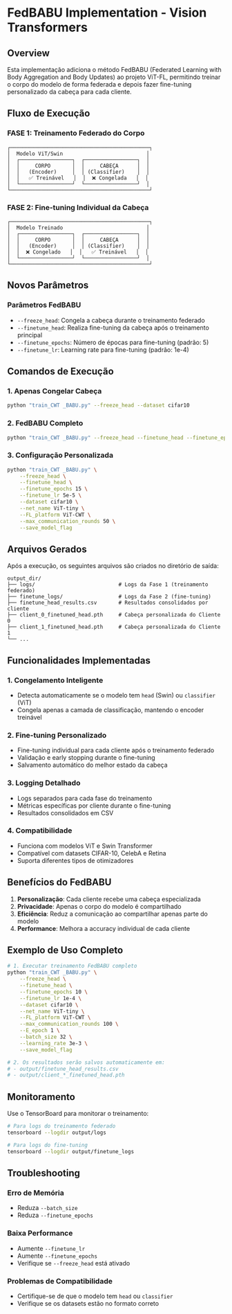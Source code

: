 # FedBABU Implementation - Vision Transformers

## Overview
Esta implementação adiciona o método FedBABU (Federated Learning with Body Aggregation and Body Updates) ao projeto ViT-FL, permitindo treinar o corpo do modelo de forma federada e depois fazer fine-tuning personalizado da cabeça para cada cliente.

## Fluxo de Execução

### FASE 1: Treinamento Federado do Corpo
```
┌─────────────────────────────────────────────┐
│  Modelo ViT/Swin                           │
│  ┌─────────────────┐  ┌─────────────────┐  │
│  │     CORPO       │  │     CABEÇA      │  │
│  │   (Encoder)     │  │ (Classifier)    │  │
│  │   ✅ Treinável   │  │  ❌ Congelada   │  │
│  └─────────────────┘  └─────────────────┘  │
└─────────────────────────────────────────────┘
```

### FASE 2: Fine-tuning Individual da Cabeça
```
┌─────────────────────────────────────────────┐
│  Modelo Treinado                           │
│  ┌─────────────────┐  ┌─────────────────┐  │
│  │     CORPO       │  │     CABEÇA      │  │
│  │   (Encoder)     │  │ (Classifier)    │  │
│  │  ❌ Congelado   │  │   ✅ Treinável   │  │
│  └─────────────────┘  └─────────────────┘  │
└─────────────────────────────────────────────┘
```

## Novos Parâmetros

### Parâmetros FedBABU
- `--freeze_head`: Congela a cabeça durante o treinamento federado
- `--finetune_head`: Realiza fine-tuning da cabeça após o treinamento principal
- `--finetune_epochs`: Número de épocas para fine-tuning (padrão: 5)
- `--finetune_lr`: Learning rate para fine-tuning (padrão: 1e-4)

## Comandos de Execução

### 1. Apenas Congelar Cabeça
```bash
python "train_CWT _BABU.py" --freeze_head --dataset cifar10
```

### 2. FedBABU Completo
```bash
python "train_CWT _BABU.py" --freeze_head --finetune_head --finetune_epochs 10 --finetune_lr 1e-4 --save_model_flag
```

### 3. Configuração Personalizada
```bash
python "train_CWT _BABU.py" \
    --freeze_head \
    --finetune_head \
    --finetune_epochs 15 \
    --finetune_lr 5e-5 \
    --dataset cifar10 \
    --net_name ViT-tiny \
    --FL_platform ViT-CWT \
    --max_communication_rounds 50 \
    --save_model_flag
```

## Arquivos Gerados

Após a execução, os seguintes arquivos são criados no diretório de saída:

```
output_dir/
├── logs/                           # Logs da Fase 1 (treinamento federado)
├── finetune_logs/                  # Logs da Fase 2 (fine-tuning)
├── finetune_head_results.csv       # Resultados consolidados por cliente
├── client_0_finetuned_head.pth     # Cabeça personalizada do Cliente 0
├── client_1_finetuned_head.pth     # Cabeça personalizada do Cliente 1
└── ...
```

## Funcionalidades Implementadas

### 1. Congelamento Inteligente
- Detecta automaticamente se o modelo tem `head` (Swin) ou `classifier` (ViT)
- Congela apenas a camada de classificação, mantendo o encoder treinável

### 2. Fine-tuning Personalizado
- Fine-tuning individual para cada cliente após o treinamento federado
- Validação e early stopping durante o fine-tuning
- Salvamento automático do melhor estado da cabeça

### 3. Logging Detalhado
- Logs separados para cada fase do treinamento
- Métricas específicas por cliente durante o fine-tuning
- Resultados consolidados em CSV

### 4. Compatibilidade
- Funciona com modelos ViT e Swin Transformer
- Compatível com datasets CIFAR-10, CelebA e Retina
- Suporta diferentes tipos de otimizadores

## Benefícios do FedBABU

1. **Personalização**: Cada cliente recebe uma cabeça especializada
2. **Privacidade**: Apenas o corpo do modelo é compartilhado
3. **Eficiência**: Reduz a comunicação ao compartilhar apenas parte do modelo
4. **Performance**: Melhora a accuracy individual de cada cliente

## Exemplo de Uso Completo

```bash
# 1. Executar treinamento FedBABU completo
python "train_CWT _BABU.py" \
    --freeze_head \
    --finetune_head \
    --finetune_epochs 10 \
    --finetune_lr 1e-4 \
    --dataset cifar10 \
    --net_name ViT-tiny \
    --FL_platform ViT-CWT \
    --max_communication_rounds 100 \
    --E_epoch 1 \
    --batch_size 32 \
    --learning_rate 3e-3 \
    --save_model_flag

# 2. Os resultados serão salvos automaticamente em:
# - output/finetune_head_results.csv
# - output/client_*_finetuned_head.pth
```

## Monitoramento

Use o TensorBoard para monitorar o treinamento:

```bash
# Para logs do treinamento federado
tensorboard --logdir output/logs

# Para logs do fine-tuning
tensorboard --logdir output/finetune_logs
```

## Troubleshooting

### Erro de Memória
- Reduza `--batch_size`
- Reduza `--finetune_epochs`

### Baixa Performance
- Aumente `--finetune_lr`
- Aumente `--finetune_epochs`
- Verifique se `--freeze_head` está ativado

### Problemas de Compatibilidade
- Certifique-se de que o modelo tem `head` ou `classifier`
- Verifique se os datasets estão no formato correto
